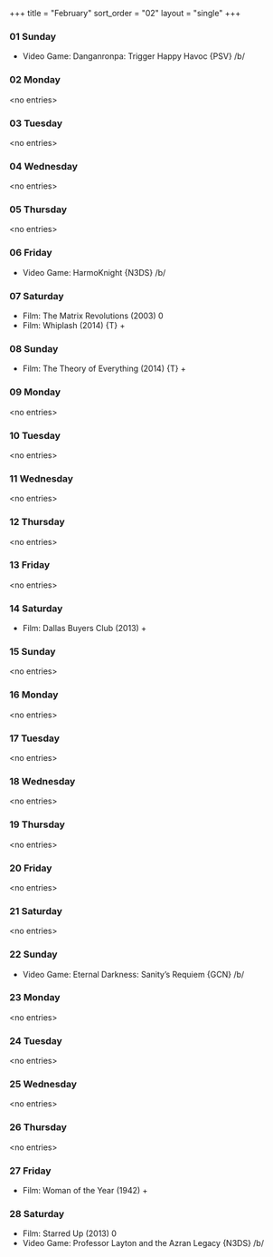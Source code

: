 +++
title = "February"
sort_order = "02"
layout = "single"
+++

### 01 Sunday


* Video Game: Danganronpa: Trigger Happy Havoc {PSV} /b/

### 02 Monday


\<no entries\>



### 03 Tuesday


\<no entries\>



### 04 Wednesday


\<no entries\>



### 05 Thursday


\<no entries\>



### 06 Friday


* Video Game: HarmoKnight {N3DS} /b/

### 07 Saturday


* Film: The Matrix Revolutions (2003) 0
* Film: Whiplash (2014) {T} +


### 08 Sunday


* Film: The Theory of Everything (2014) {T} +


### 09 Monday


\<no entries\>



### 10 Tuesday


\<no entries\>



### 11 Wednesday


\<no entries\>



### 12 Thursday


\<no entries\>



### 13 Friday


\<no entries\>



### 14 Saturday


* Film: Dallas Buyers Club (2013) +


### 15 Sunday


\<no entries\>



### 16 Monday


\<no entries\>



### 17 Tuesday


\<no entries\>



### 18 Wednesday


\<no entries\>



### 19 Thursday


\<no entries\>



### 20 Friday


\<no entries\>



### 21 Saturday


\<no entries\>



### 22 Sunday


* Video Game: Eternal Darkness: Sanity’s Requiem {GCN} /b/

### 23 Monday


\<no entries\>



### 24 Tuesday


\<no entries\>



### 25 Wednesday


\<no entries\>



### 26 Thursday


\<no entries\>



### 27 Friday


* Film: Woman of the Year (1942) +


### 28 Saturday


* Film: Starred Up (2013) 0
* Video Game: Professor Layton and the Azran Legacy {N3DS} /b/
